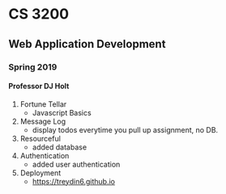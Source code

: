 # CS 3200
## Web Application Development
### Spring 2019
#### Professor DJ Holt

1. Fortune Tellar
	* Javascript Basics
2. Message Log
	* display todos everytime you pull up assignment, no DB.
3. Resourceful
	* added database
4. Authentication
	* added user authentication
5. Deployment
	* https://treydin6.github.io
